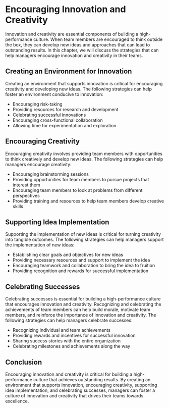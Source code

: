 Encouraging Innovation and Creativity
=====================================================================================

Innovation and creativity are essential components of building a high-performance culture. When team members are encouraged to think outside the box, they can develop new ideas and approaches that can lead to outstanding results. In this chapter, we will discuss the strategies that can help managers encourage innovation and creativity in their teams.

Creating an Environment for Innovation
--------------------------------------

Creating an environment that supports innovation is critical for encouraging creativity and developing new ideas. The following strategies can help foster an environment conducive to innovation:

* Encouraging risk-taking
* Providing resources for research and development
* Celebrating successful innovations
* Encouraging cross-functional collaboration
* Allowing time for experimentation and exploration

Encouraging Creativity
----------------------

Encouraging creativity involves providing team members with opportunities to think creatively and develop new ideas. The following strategies can help managers encourage creativity:

* Encouraging brainstorming sessions
* Providing opportunities for team members to pursue projects that interest them
* Encouraging team members to look at problems from different perspectives
* Providing training and resources to help team members develop creative skills

Supporting Idea Implementation
------------------------------

Supporting the implementation of new ideas is critical for turning creativity into tangible outcomes. The following strategies can help managers support the implementation of new ideas:

* Establishing clear goals and objectives for new ideas
* Providing necessary resources and support to implement the idea
* Encouraging teamwork and collaboration to bring the idea to fruition
* Providing recognition and rewards for successful implementation

Celebrating Successes
---------------------

Celebrating successes is essential for building a high-performance culture that encourages innovation and creativity. Recognizing and celebrating the achievements of team members can help build morale, motivate team members, and reinforce the importance of innovation and creativity. The following strategies can help managers celebrate successes:

* Recognizing individual and team achievements
* Providing rewards and incentives for successful innovation
* Sharing success stories with the entire organization
* Celebrating milestones and achievements along the way

Conclusion
----------

Encouraging innovation and creativity is critical for building a high-performance culture that achieves outstanding results. By creating an environment that supports innovation, encouraging creativity, supporting idea implementation, and celebrating successes, managers can foster a culture of innovation and creativity that drives their teams towards excellence.
